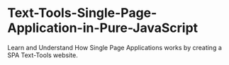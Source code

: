 # Text-Tools-Single-Page-Application-in-Pure-JavaScript
Learn and Understand How Single Page Applications works by creating a SPA Text-Tools website.
